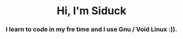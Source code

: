 <h1 align="center">Hi, I'm Siduck</h1>
<h3 align="center">I learn to code in my fre time and I use Gnu / Void Linux :)).</h3>


